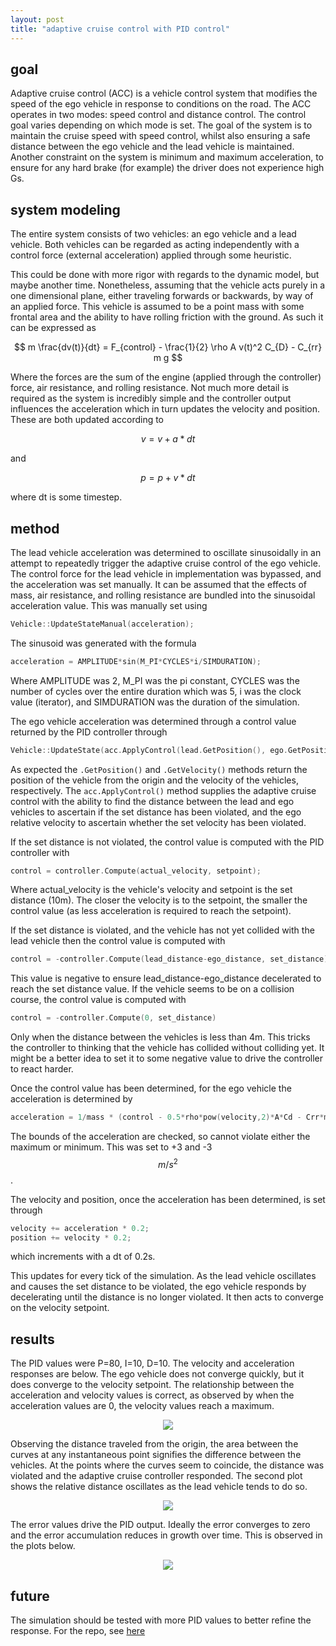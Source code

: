 ```yaml
---
layout: post
title: "adaptive cruise control with PID control"
---
```


## goal

Adaptive cruise control (ACC) is a vehicle control system that modifies the speed of the ego vehicle in response to conditions on the road. The ACC operates in two modes: speed control and distance control. The control goal varies depending on which mode is set. The goal of the system is to maintain the cruise speed with speed control, whilst also ensuring a safe distance between the ego vehicle and the lead vehicle is maintained. Another constraint on the system is minimum and maximum acceleration, to ensure for any hard brake (for example) the driver does not experience high Gs. 


## system modeling

The entire system consists of two vehicles: an ego vehicle and a lead vehicle. Both vehicles can be regarded as acting independently with a control force (external acceleration) applied through some heuristic.

This could be done with more rigor with regards to the dynamic model, but maybe another time. Nonetheless, assuming that the vehicle acts purely in a one dimensional plane, either traveling forwards or backwards, by way of an applied force. This vehicle is assumed to be a point mass with some frontal area and the ability to have rolling friction with the ground. As such it can be expressed as

$$ m \frac{dv(t)}{dt} = F_{control} - \frac{1}{2} \rho A v(t)^2 C_{D} - C_{rr} m g $$

Where the forces are the sum of the engine (applied through the controller) force, air resistance, and rolling resistance. Not much more detail is required as the system is incredibly simple and the controller output influences the acceleration which in turn updates the velocity and position. These are both updated according to

$$ v = v + a * dt $$

and

$$ p = p + v * dt $$

where dt is some timestep.

## method

The lead vehicle acceleration was determined to oscillate sinusoidally in an attempt to repeatedly trigger the adaptive cruise control of the ego vehicle. The control force for the lead vehicle in implementation was bypassed, and the acceleration was set manually. It can be assumed that the effects of mass, air resistance, and rolling resistance are bundled into the sinusoidal acceleration value. This was manually set using 

```cpp
Vehicle::UpdateStateManual(acceleration);
```

The sinusoid was generated with the formula


```cpp
acceleration = AMPLITUDE*sin(M_PI*CYCLES*i/SIMDURATION);
```

Where AMPLITUDE was 2, M\_PI was the pi constant, CYCLES was the number of cycles over the entire duration which was 5, i was the clock value (iterator), and SIMDURATION was the duration of the simulation.

The ego vehicle acceleration was determined through a control value returned by the PID controller through

```cpp
Vehicle::UpdateState(acc.ApplyControl(lead.GetPosition(), ego.GetPosition(), ego.GetVelocity()));
```

As expected the `.GetPosition()` and `.GetVelocity()` methods return the position of the vehicle from the origin and the velocity of the vehicles, respectively. The `acc.ApplyControl()` method supplies the adaptive cruise control with the ability to find the distance between the lead and ego vehicles to ascertain if the set distance has been violated, and the ego relative velocity to ascertain whether the set velocity has been violated.

If the set distance is not violated, the control value is computed with the PID controller with 

```cpp
control = controller.Compute(actual_velocity, setpoint);
```

Where actual\_velocity is the vehicle's velocity and setpoint is the set distance (10m). The closer the velocity is to the setpoint, the smaller the control value (as less acceleration is required to reach the setpoint). 

If the set distance is violated, and the vehicle has not yet collided with the lead vehicle then the control value is computed with

```cpp
control = -controller.Compute(lead_distance-ego_distance, set_distance);
```

This value is negative to ensure lead\_distance-ego\_distance decelerated to reach the set distance value. If the vehicle seems to be on a collision course, the control value is computed with

```cpp
control = -controller.Compute(0, set_distance)
```

Only when the distance between the vehicles is less than 4m. This tricks the controller to thinking that the vehicle has collided without colliding yet. It might be a better idea to set it to some negative value to drive the controller to react harder.

Once the control value has been determined, for the ego vehicle the acceleration is determined by

```cpp
acceleration = 1/mass * (control - 0.5*rho*pow(velocity,2)*A*Cd - Crr*mass*g);
```

The bounds of the acceleration are checked, so cannot violate either the maximum or minimum. This was set to +3 and -3 $$ m/s^2 $$.

The velocity and position, once the acceleration has been determined, is set through

```cpp
velocity += acceleration * 0.2;
position += velocity * 0.2;
```

which increments with a dt of 0.2s.

This updates for every tick of the simulation. As the lead vehicle oscillates and causes the set distance to be violated, the ego vehicle responds by decelerating until the distance is no longer violated. It then acts to converge on the velocity setpoint.

## results

The PID values were P=80, I=10, D=10. The velocity and acceleration responses are below. The ego vehicle does not converge quickly, but it does converge to the velocity setpoint. The relationship between the acceleration and velocity values is correct, as observed by when the acceleration values are 0, the velocity values reach a maximum.

<p align="center"><img src="https://raw.githubusercontent.com/onlycase/adaptive-cruise-control/master/plots/vel-acc-responses.png"/></p>

Observing the distance traveled from the origin, the area between the curves at any instantaneous point signifies the difference between the vehicles. At the points where the curves seem to coincide, the distance was violated and the adaptive cruise controller responded. The second plot shows the relative distance oscillates as the lead vehicle tends to do so.

<p align="center"><img src="https://raw.githubusercontent.com/onlycase/adaptive-cruise-control/master/plots/distance.png"/></p>

The error values drive the PID output. Ideally the error converges to zero and the error accumulation reduces in growth over time. This is observed in the plots below.

<p align="center"><img src="https://raw.githubusercontent.com/onlycase/adaptive-cruise-control/master/plots/error.png"/></p>

## future

The simulation should be tested with more PID values to better refine the response. For the repo, see [here](https://github.com/onlycase/adaptive-cruise-control)
